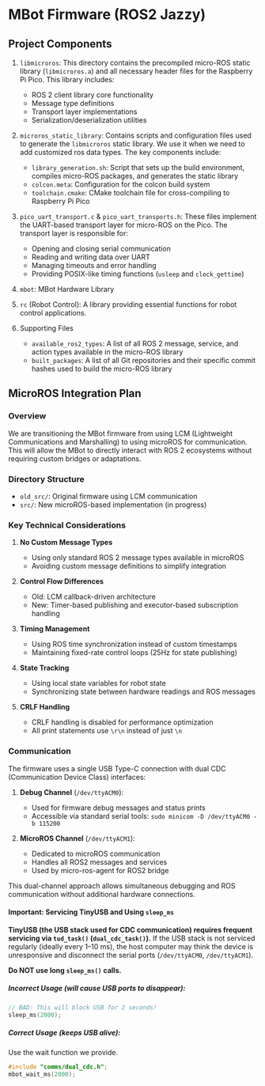 # MBot Firmware (ROS2 Jazzy)
## Project Components

1. `libmicroros`: This directory contains the precompiled micro-ROS static library (`libmicroros.a`) and all necessary header files for the Raspberry Pi Pico. This library includes:
    - ROS 2 client library core functionality
    - Message type definitions
    - Transport layer implementations
    - Serialization/deserialization utilities
2. `microros_static_library`: Contains scripts and configuration files used to generate the `libmicroros` static library. We use it when we need to add customized ros data types. The key components include:
    - `library_generation.sh`: Script that sets up the build environment, compiles micro-ROS packages, and generates the static library
    - `colcon.meta`: Configuration for the colcon build system
    - `toolchain.cmake`: CMake toolchain file for cross-compiling to Raspberry Pi Pico

3. `pico_uart_transport.c` & `pico_uart_transports.h`: These files implement the UART-based transport layer for micro-ROS on the Pico. The transport layer is responsible for:
    - Opening and closing serial communication
    - Reading and writing data over UART
    - Managing timeouts and error handling
    - Providing POSIX-like timing functions (`usleep` and `clock_gettime`)

4. `mbot`: MBot Hardware Library
5. `rc` (Robot Control): A library providing essential functions for robot control applications.
6. Supporting Files
    - `available_ros2_types`: A list of all ROS 2 message, service, and action types available in the micro-ROS library
    - `built_packages`: A list of all Git repositories and their specific commit hashes used to build the micro-ROS library


## MicroROS Integration Plan

### Overview
We are transitioning the MBot firmware from using LCM (Lightweight Communications and Marshalling) to using microROS for communication. This will allow the MBot to directly interact with ROS 2 ecosystems without requiring custom bridges or adaptations.

### Directory Structure
- `old_src/`: Original firmware using LCM communication
- `src/`: New microROS-based implementation (in progress)

### Key Technical Considerations
1. **No Custom Message Types**
   - Using only standard ROS 2 message types available in microROS
   - Avoiding custom message definitions to simplify integration

2. **Control Flow Differences**
   - Old: LCM callback-driven architecture
   - New: Timer-based publishing and executor-based subscription handling

3. **Timing Management**
   - Using ROS time synchronization instead of custom timestamps
   - Maintaining fixed-rate control loops (25Hz for state publishing)

4. **State Tracking**
   - Using local state variables for robot state
   - Synchronizing state between hardware readings and ROS messages

5. **CRLF Handling**
   - CRLF handling is disabled for performance optimization
   - All print statements use `\r\n` instead of just `\n`

### Communication
The firmware uses a single USB Type-C connection with dual CDC (Communication Device Class) interfaces:
1. **Debug Channel** (`/dev/ttyACM0`):
   - Used for firmware debug messages and status prints
   - Accessible via standard serial tools: `sudo minicom -D /dev/ttyACM0 -b 115200`

2. **MicroROS Channel** (`/dev/ttyACM1`):
   - Dedicated to microROS communication
   - Handles all ROS2 messages and services
   - Used by micro-ros-agent for ROS2 bridge

This dual-channel approach allows simultaneous debugging and ROS communication without additional hardware connections.

#### Important: Servicing TinyUSB and Using `sleep_ms`

**TinyUSB (the USB stack used for CDC communication) requires frequent servicing via `tud_task()` (`dual_cdc_task()`).**
If the USB stack is not serviced regularly (ideally every 1–10 ms), the host computer may think the device is unresponsive and disconnect the serial ports (`/dev/ttyACM0`, `/dev/ttyACM1`).

**Do NOT use long `sleep_ms()` calls.**

##### **Incorrect Usage (will cause USB ports to disappear):**
```c
// BAD: This will block USB for 2 seconds!
sleep_ms(2000);
```

##### **Correct Usage (keeps USB alive):**
Use the wait function we provide.
```c
#include "comms/dual_cdc.h";
mbot_wait_ms(2000);
```